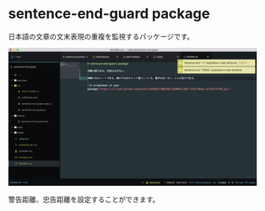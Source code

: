 # sentence-end-guard package

日本語の文章の文末表現の重複を監視するパッケージです。

![A screenshot of your package](image.png)

警告距離、忠告距離を設定することができます。
